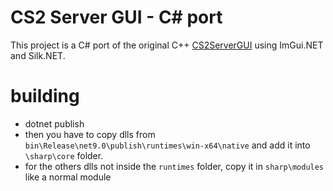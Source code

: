 # CS2 Server GUI - C# port

This project is a C# port of the original C++ [CS2ServerGUI](https://github.com/Source2ZE/CS2ServerGUI/tree/master) using ImGui.NET and Silk.NET.

# building
- dotnet publish
- then you have to copy dlls from `bin\Release\net9.0\publish\runtimes\win-x64\native` and add it into `\sharp\core` folder.
- for the others dlls not inside the `runtimes` folder, copy it in `sharp\modules` like a normal module